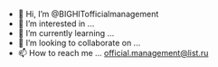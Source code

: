 - 👋 Hi, I’m @BIGHITofficialmanagement
- 👀 I’m interested in ...
- 🌱 I’m currently learning ...
- 💞️ I’m looking to collaborate on ...
- 📫 How to reach me ... official.management@list.ru
<!---
BIGHITofficialmanagement/BIGHITofficialmanagement is a ✨ special ✨ repository because its `README.md` (this file) appears on your GitHub profile.
You can click the Preview link to take a look at your changes.
--->
